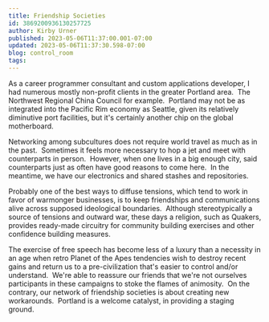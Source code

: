 ```yaml
---
title: Friendship Societies
id: 3869200936130257725
author: Kirby Urner
published: 2023-05-06T11:37:00.001-07:00
updated: 2023-05-06T11:37:30.598-07:00
blog: control_room
tags: 
---
```


[](https://www.flickr.com/photos/kirbyurner/52802674461/in/photolist-2kmBeEs-2kmBf2p-2orZvuZ-2oscz7M-2ovoTo4-S4BvRJ-2gMf4kS-2hnVDqQ-2j8LQFN-2jgh9k5-2joi6Z9-2joZ3ko-2jxtX8z-2k5UhVv-2mktXar-2mBL19y-2ncjRH2-2nFwbsD-2oksTco-2oo2Hkt)

As a career programmer consultant and custom applications developer, I had numerous mostly non-profit clients in the greater Portland area.  The Northwest Regional China Council for example.  Portland may not be as integrated into the Pacific Rim economy as Seattle, given its relatively diminutive port facilities, but it's certainly another chip on the global motherboard.

Networking among subcultures does not require world travel as much as in the past.  Sometimes it feels more necessary to hop a jet and meet with counterparts in person.  However, when one lives in a big enough city, said counterparts just as often have good reasons to come here.  In the meantime, we have our electronics and shared stashes and repositories.

Probably one of the best ways to diffuse tensions, which tend to work in favor of warmonger businesses, is to keep friendships and communications alive across supposed ideological boundaries.  Although stereotypically a source of tensions and outward war, these days a religion, such as Quakers, provides ready-made circuitry for community building exercises and other confidence building measures.

The exercise of free speech has become less of a luxury than a necessity in an age when retro Planet of the Apes tendencies wish to destroy recent gains and return us to a pre-civilization that's easier to control and/or understand.  We're able to reassure our friends that we're not ourselves participants in these campaigns to stoke the flames of animosity.  On the contrary, our network of friendship societies is about creating new workarounds.  Portland is a welcome catalyst, in providing a staging ground.